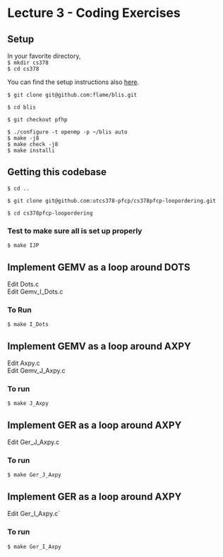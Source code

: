 # Lecture 3 - Coding Exercises 

## Setup

In your favorite directory,  
`$ mkdir cs378`  
`$ cd cs378`

You can find the setup instructions also [here](https://www.cs.utexas.edu/users/flame/laff/pfhp/week0-installing-BLIS.html).   

`$ git clone git@github.com:flame/blis.git`  

`$ cd blis`   

`$ git checkout pfhp `    

`$ ./configure -t openmp -p ~/blis auto `     
`$ make -j8`  
`$ make check -j8`  
`$ make installi`  

## Getting this codebase
`$ cd ..` 

`$ git clone git@github.com:utcs378-pfcp/cs378pfcp-loopordering.git`   

`$ cd cs378pfcp-loopordering`  

### Test to make sure all is set up properly
`$ make IJP`  


## Implement GEMV as a loop around DOTS
Edit Dots.c  
Edit Gemv_I_Dots.c  

### To Run   
`$ make I_Dots`   

## Implement GEMV as a loop around AXPY   
Edit Axpy.c    
Edit Gemv_J_Axpy.c    

### To run   
`$ make J_Axpy`   

## Implement GER as a loop around AXPY   
Edit Ger_J_Axpy.c   

### To run   
`$ make Ger_J_Axpy`   

## Implement GER as a loop around AXPY   
Edit Ger_I_Axpy.c`   

### To run   
`$ make Ger_I_Axpy`   
